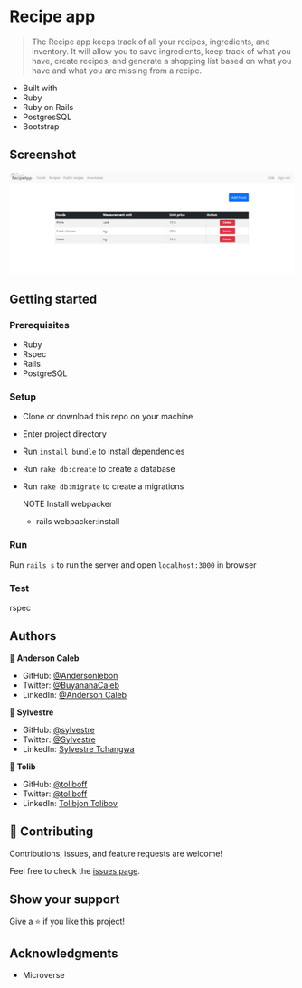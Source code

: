 # Recipe app
> The Recipe app keeps track of all your recipes, ingredients, and inventory. It will allow you to save ingredients, keep track of  what you have, create recipes, and generate a shopping list based on what you have and what you are missing from a recipe.



- Built with
- Ruby
- Ruby on Rails
- PostgresSQL
- Bootstrap

## Screenshot
![screenshot](screenshot.png)
## Getting started
### Prerequisites
- Ruby
- Rspec
- Rails
- PostgreSQL

### Setup
- Clone or download this repo on your machine
- Enter project directory
- Run `install bundle` to install dependencies
- Run  `rake db:create` to create a database
- Run  `rake db:migrate` to create a migrations
    
  NOTE Install webpacker
  - rails webpacker:install

### Run

Run `rails s` to run the server and open `localhost:3000` in browser
### Test
  rspec

  ## Authors
👤 **Anderson Caleb**

- GitHub: [@Andersonlebon](https://github.com/andersonlebon)
- Twitter: [@BuyananaCaleb](https://twitter.com/BuyananaCaleb)
- LinkedIn: [@Anderson Caleb](https://www.linkedin.com/in/anderson-caleb-915343209/)

👤 **Sylvestre**

- GitHub: [@sylvestre](https://github.com/pasytchangwa)
- Twitter: [@Sylvestre](https://twitter.com/Sylvest10415595)
- LinkedIn: [Sylvestre Tchangwa](https://www.linkedin.com/in/pagkeusylvestre/)

👤 **Tolib**

- GitHub: [@toliboff](https://github.com/toliboff)
- Twitter: [@toliboff](https://twitter.com/tolib_tolibov)
- LinkedIn: [Tolibjon Tolibov](https://linkedin.com/in/tolibjon-tolibov)

## 🤝 Contributing

Contributions, issues, and feature requests are welcome!

Feel free to check the [issues page](https://github.com/andersonlebon/recipeApp/issues).

## Show your support

Give a ⭐️ if you like this project!

## Acknowledgments

- Microverse
